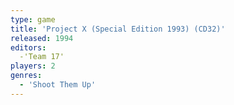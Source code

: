 ```yaml
---
type: game
title: 'Project X (Special Edition 1993) (CD32)'
released: 1994
editors: 
  -'Team 17'
players: 2
genres:
  - 'Shoot Them Up'
---
```

